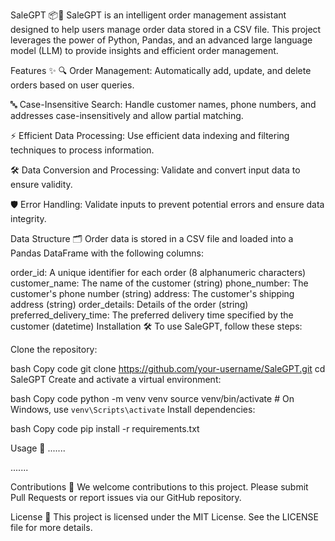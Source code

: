 SaleGPT 📦🛒
SaleGPT is an intelligent order management assistant designed to help users manage order data stored in a CSV file. This project leverages the power of Python, Pandas, and an advanced large language model (LLM) to provide insights and efficient order management.

Features ✨
🔍 Order Management: Automatically add, update, and delete orders based on user queries.

🔤 Case-Insensitive Search: Handle customer names, phone numbers, and addresses case-insensitively and allow partial matching.

⚡ Efficient Data Processing: Use efficient data indexing and filtering techniques to process information.

🛠️ Data Conversion and Processing: Validate and convert input data to ensure validity.

🛡️ Error Handling: Validate inputs to prevent potential errors and ensure data integrity.

Data Structure 🗂️
Order data is stored in a CSV file and loaded into a Pandas DataFrame with the following columns:

order_id: A unique identifier for each order (8 alphanumeric characters)
customer_name: The name of the customer (string)
phone_number: The customer's phone number (string)
address: The customer's shipping address (string)
order_details: Details of the order (string)
preferred_delivery_time: The preferred delivery time specified by the customer (datetime)
Installation 🛠️
To use SaleGPT, follow these steps:

Clone the repository:

bash
Copy code
git clone https://github.com/your-username/SaleGPT.git
cd SaleGPT
Create and activate a virtual environment:

bash
Copy code
python -m venv venv
source venv/bin/activate  # On Windows, use `venv\Scripts\activate`
Install dependencies:

bash
Copy code
pip install -r requirements.txt

Usage 🚀
.......



.......



Contributions 🤝
We welcome contributions to this project. Please submit Pull Requests or report issues via our GitHub repository.

License 📜
This project is licensed under the MIT License. See the LICENSE file for more details.
